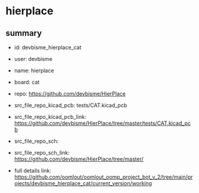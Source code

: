 # hierplace
 
## summary 
* id: devbisme_hierplace_cat
* user: devbisme
* name: hierplace
* board: cat
* repo: https://github.com/devbisme/HierPlace
* src_file_repo_kicad_pcb: tests/CAT.kicad_pcb
* src_file_repo_kicad_pcb_link: https://github.com/devbisme/HierPlace/tree/master/tests/CAT.kicad_pcb


* src_file_repo_sch: 
* src_file_repo_sch_link: https://github.com/devbisme/HierPlace/tree/master/
* full details link: https://github.com/oomlout/oomlout_oomp_project_bot_v_2/tree/main/projects/devbisme_hierplace_cat/current_version/working  






